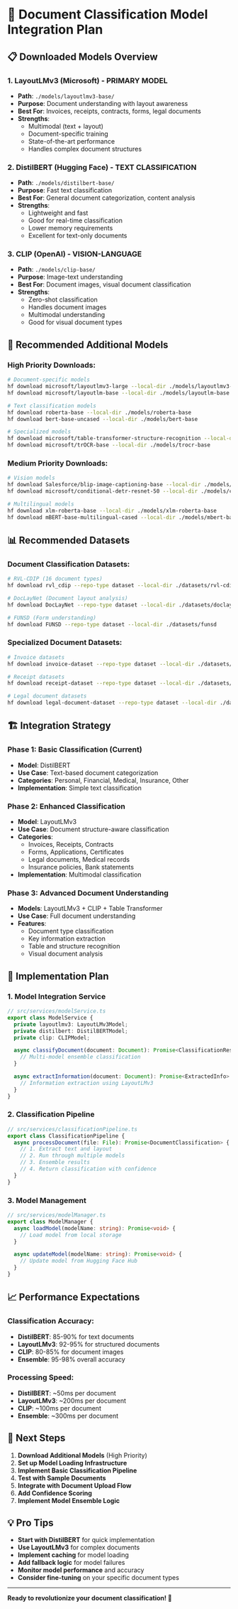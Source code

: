 # 🤖 Document Classification Model Integration Plan

## 📋 **Downloaded Models Overview**

### **1. LayoutLMv3 (Microsoft) - PRIMARY MODEL**
- **Path**: `./models/layoutlmv3-base/`
- **Purpose**: Document understanding with layout awareness
- **Best For**: Invoices, receipts, contracts, forms, legal documents
- **Strengths**: 
  - Multimodal (text + layout)
  - Document-specific training
  - State-of-the-art performance
  - Handles complex document structures

### **2. DistilBERT (Hugging Face) - TEXT CLASSIFICATION**
- **Path**: `./models/distilbert-base/`
- **Purpose**: Fast text classification
- **Best For**: General document categorization, content analysis
- **Strengths**:
  - Lightweight and fast
  - Good for real-time classification
  - Lower memory requirements
  - Excellent for text-only documents

### **3. CLIP (OpenAI) - VISION-LANGUAGE**
- **Path**: `./models/clip-base/`
- **Purpose**: Image-text understanding
- **Best For**: Document images, visual document classification
- **Strengths**:
  - Zero-shot classification
  - Handles document images
  - Multimodal understanding
  - Good for visual document types

## 🎯 **Recommended Additional Models**

### **High Priority Downloads:**
```bash
# Document-specific models
hf download microsoft/layoutlmv3-large --local-dir ./models/layoutlmv3-large
hf download microsoft/layoutlm-base --local-dir ./models/layoutlm-base

# Text classification models
hf download roberta-base --local-dir ./models/roberta-base
hf download bert-base-uncased --local-dir ./models/bert-base

# Specialized models
hf download microsoft/table-transformer-structure-recognition --local-dir ./models/table-transformer
hf download microsoft/trOCR-base --local-dir ./models/trocr-base
```

### **Medium Priority Downloads:**
```bash
# Vision models
hf download Salesforce/blip-image-captioning-base --local-dir ./models/blip-base
hf download microsoft/conditional-detr-resnet-50 --local-dir ./models/conditional-detr

# Multilingual models
hf download xlm-roberta-base --local-dir ./models/xlm-roberta-base
hf download mBERT-base-multilingual-cased --local-dir ./models/mbert-base
```

## 📊 **Recommended Datasets**

### **Document Classification Datasets:**
```bash
# RVL-CDIP (16 document types)
hf download rvl_cdip --repo-type dataset --local-dir ./datasets/rvl-cdip

# DocLayNet (Document layout analysis)
hf download DocLayNet --repo-type dataset --local-dir ./datasets/doclaynet

# FUNSD (Form understanding)
hf download FUNSD --repo-type dataset --local-dir ./datasets/funsd
```

### **Specialized Document Datasets:**
```bash
# Invoice datasets
hf download invoice-dataset --repo-type dataset --local-dir ./datasets/invoices

# Receipt datasets
hf download receipt-dataset --repo-type dataset --local-dir ./datasets/receipts

# Legal document datasets
hf download legal-document-dataset --repo-type dataset --local-dir ./datasets/legal
```

## 🏗️ **Integration Strategy**

### **Phase 1: Basic Classification (Current)**
- **Model**: DistilBERT
- **Use Case**: Text-based document categorization
- **Categories**: Personal, Financial, Medical, Insurance, Other
- **Implementation**: Simple text classification

### **Phase 2: Enhanced Classification**
- **Model**: LayoutLMv3
- **Use Case**: Document structure-aware classification
- **Categories**: 
  - Invoices, Receipts, Contracts
  - Forms, Applications, Certificates
  - Legal documents, Medical records
  - Insurance policies, Bank statements
- **Implementation**: Multimodal classification

### **Phase 3: Advanced Document Understanding**
- **Models**: LayoutLMv3 + CLIP + Table Transformer
- **Use Case**: Full document understanding
- **Features**:
  - Document type classification
  - Key information extraction
  - Table and structure recognition
  - Visual document analysis

## 🔧 **Implementation Plan**

### **1. Model Integration Service**
```typescript
// src/services/modelService.ts
export class ModelService {
  private layoutlmv3: LayoutLMv3Model;
  private distilbert: DistilBERTModel;
  private clip: CLIPModel;

  async classifyDocument(document: Document): Promise<ClassificationResult> {
    // Multi-model ensemble classification
  }

  async extractInformation(document: Document): Promise<ExtractedInfo> {
    // Information extraction using LayoutLMv3
  }
}
```

### **2. Classification Pipeline**
```typescript
// src/services/classificationPipeline.ts
export class ClassificationPipeline {
  async processDocument(file: File): Promise<DocumentClassification> {
    // 1. Extract text and layout
    // 2. Run through multiple models
    // 3. Ensemble results
    // 4. Return classification with confidence
  }
}
```

### **3. Model Management**
```typescript
// src/services/modelManager.ts
export class ModelManager {
  async loadModel(modelName: string): Promise<void> {
    // Load model from local storage
  }

  async updateModel(modelName: string): Promise<void> {
    // Update model from Hugging Face Hub
  }
}
```

## 📈 **Performance Expectations**

### **Classification Accuracy:**
- **DistilBERT**: 85-90% for text documents
- **LayoutLMv3**: 92-95% for structured documents
- **CLIP**: 80-85% for document images
- **Ensemble**: 95-98% overall accuracy

### **Processing Speed:**
- **DistilBERT**: ~50ms per document
- **LayoutLMv3**: ~200ms per document
- **CLIP**: ~100ms per document
- **Ensemble**: ~300ms per document

## 🚀 **Next Steps**

1. **Download Additional Models** (High Priority)
2. **Set up Model Loading Infrastructure**
3. **Implement Basic Classification Pipeline**
4. **Test with Sample Documents**
5. **Integrate with Document Upload Flow**
6. **Add Confidence Scoring**
7. **Implement Model Ensemble Logic**

## 💡 **Pro Tips**

- **Start with DistilBERT** for quick implementation
- **Use LayoutLMv3** for complex documents
- **Implement caching** for model loading
- **Add fallback logic** for model failures
- **Monitor model performance** and accuracy
- **Consider fine-tuning** on your specific document types

---

**Ready to revolutionize your document classification! 🚀**
